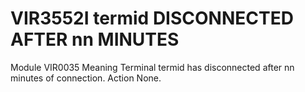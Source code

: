 # VIR3552I termid DISCONNECTED AFTER nn MINUTES
Module
    VIR0035
Meaning
    Terminal termid has disconnected after nn minutes of connection.
Action
    None.
